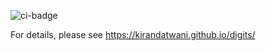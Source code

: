 ![ci-badge](https://github.com/ics-software-engineering/meteor-application-template-react/workflows/ci-meteor-application-template-react/badge.svg)

For details, please see https://kirandatwani.github.io/digits/
